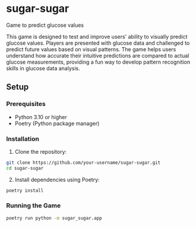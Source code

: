 # sugar-sugar
Game to predict glucose values

This game is designed to test and improve users' ability to visually predict glucose values. Players are presented with glucose data and challenged to predict future values based on visual patterns. The game helps users understand how accurate their intuitive predictions are compared to actual glucose measurements, providing a fun way to develop pattern recognition skills in glucose data analysis.

## Setup

### Prerequisites
- Python 3.10 or higher
- Poetry (Python package manager)

### Installation
1. Clone the repository:
```bash
git clone https://github.com/your-username/sugar-sugar.git
cd sugar-sugar
```

2. Install dependencies using Poetry:
```bash
poetry install
```

### Running the Game
```bash
poetry run python -m sugar_sugar.app
```
